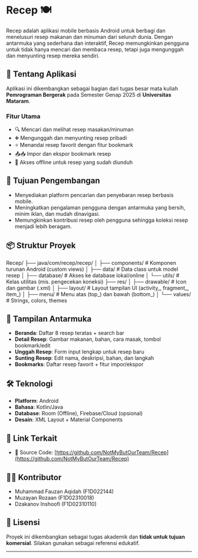 # Recep 🍽️

Recep adalah aplikasi mobile berbasis Android untuk berbagi dan menelusuri resep makanan dan minuman dari seluruh dunia. Dengan antarmuka yang sederhana dan interaktif, Recep memungkinkan pengguna untuk tidak hanya mencari dan membaca resep, tetapi juga mengunggah dan menyunting resep mereka sendiri.

## 📱 Tentang Aplikasi

Aplikasi ini dikembangkan sebagai bagian dari tugas besar mata kuliah **Pemrograman Bergerak** pada Semester Genap 2025 di **Universitas Mataram**.

### Fitur Utama
- 🔍 Mencari dan melihat resep masakan/minuman
- ➕ Mengunggah dan menyunting resep pribadi
- ⭐ Menandai resep favorit dengan fitur bookmark
- 📤📥 Impor dan ekspor bookmark resep
- 📲 Akses offline untuk resep yang sudah diunduh

## 🎯 Tujuan Pengembangan

- Menyediakan platform pencarian dan penyebaran resep berbasis mobile.
- Meningkatkan pengalaman pengguna dengan antarmuka yang bersih, minim iklan, dan mudah dinavigasi.
- Memungkinkan kontribusi resep oleh pengguna sehingga koleksi resep menjadi lebih beragam.

## 📦 Struktur Proyek

Recep/
├── java/com/recep/recep/
│ ├── components/ # Komponen turunan Android (custom views)
│ ├── data/ # Data class untuk model resep
│ ├── database/ # Akses ke database lokal/online
│ └── utils/ # Kelas utilitas (mis. pengecekan koneksi)
├── res/
│ ├── drawable/ # Icon dan gambar (.xml)
│ ├── layout/ # Layout tampilan UI (activity_, fragment_, item_)
│ ├── menu/ # Menu atas (top_) dan bawah (bottom_)
│ └── values/ # Strings, colors, themes


## 🧩 Tampilan Antarmuka

- **Beranda**: Daftar 8 resep teratas + search bar
- **Detail Resep**: Gambar makanan, bahan, cara masak, tombol bookmark/edit
- **Unggah Resep**: Form input lengkap untuk resep baru
- **Sunting Resep**: Edit nama, deskripsi, bahan, dan langkah
- **Bookmarks**: Daftar resep favorit + fitur impor/ekspor

## 🛠️ Teknologi

- **Platform**: Android
- **Bahasa**: Kotlin/Java
- **Database**: Room (Offline), Firebase/Cloud (opsional)
- **Desain**: XML Layout + Material Components

## 🔗 Link Terkait

- 📂 Source Code: [https://github.com/NotMyButOurTeam/Recep](https://github.com/NotMyButOurTeam/Recep)

## 👨‍💻 Kontributor

- Muhammad Fauzan Aqidah (F1D022144)  
- Muzayan Rozaan (F1D02310018)  
- Dzakanov Inshoofi (F1D02310110)  

## 📌 Lisensi

Proyek ini dikembangkan sebagai tugas akademik dan **tidak untuk tujuan komersial**. Silakan gunakan sebagai referensi edukatif.

---

